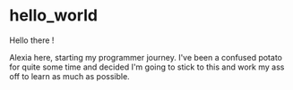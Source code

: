 # hello_world


Hello there !

Alexia here, starting my programmer journey. I've been a confused potato 
for quite some time and decided I'm going to stick to 
this and work my ass off to learn as much as possible.

